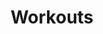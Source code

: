 ---
title: "Workouts"
description: "With this page, we hope to keep you involved — even in a remote setting."
draft: false
bg_image: "images/slider-bg.jpg"
---
